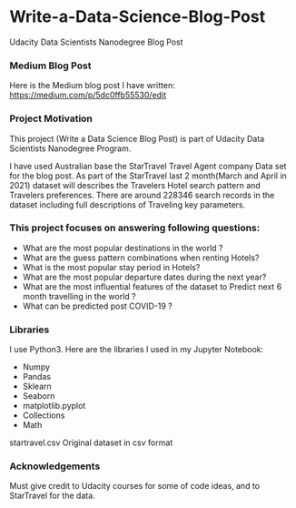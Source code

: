 # Write-a-Data-Science-Blog-Post
Udacity Data Scientists Nanodegree Blog Post

### Medium Blog Post
Here is the Medium blog post I have written: https://medium.com/p/5dc0ffb55530/edit

### Project Motivation
This project (Write a Data Science Blog Post) is part of Udacity Data Scientists Nanodegree Program.

I have used Australian base the StarTravel Travel Agent company Data set for the blog post. As part of the StarTravel last 2 month(March and April in 2021) dataset will describes the Travelers Hotel search pattern and Travelers preferences. There are around 228346 search records in the dataset including full descriptions of Traveling key parameters.

### This project focuses on answering following questions: 

- What are the most popular destinations in the world ? 
- What are the guess pattern combinations when renting Hotels?
- What is the most popular stay period in Hotels?
- What are the most popular departure dates during the next year?
- What are the most influential features of the dataset to Predict next 6 month travelling  in the world ?
- What can be predicted post COVID-19 ?

### Libraries
I use Python3. Here are the libraries I used in my Jupyter Notebook:

- Numpy
- Pandas
- Sklearn
- Seaborn
- matplotlib.pyplot
- Collections
- Math

startravel.csv Original dataset in csv format

### Acknowledgements
Must give credit to Udacity courses for some of code ideas, and to StarTravel  for the data. 

